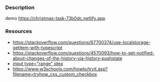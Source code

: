 ### Description

demo https://christmas-task-73b0dc.netlify.app

### Resources
- https://stackoverflow.com/questions/67700374/use-localstorage-getitem-with-typescript
- https://stackoverflow.com/questions/4570093/how-to-get-notified-about-changes-of-the-history-via-history-pushstate
- [input type="range" idea](https://ru.stackoverflow.com/questions/1025336/%D0%94%D0%B2%D0%B0-%D0%B1%D0%B5%D0%B3%D1%83%D0%BD%D0%BA%D0%B0-%D1%83-input-%D1%81-%D1%82%D0%B8%D0%BF%D0%BE%D0%BC-range)
- https://www.w3schools.com/howto/tryit.asp?filename=tryhow_css_custom_checkbox
